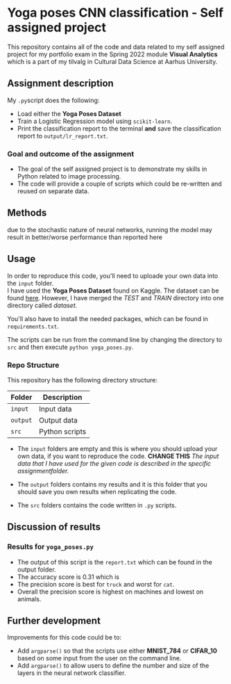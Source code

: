 # Yoga poses CNN classification - Self assigned project
This repository contains all of the code and data related to my self assigned project for my portfolio exam in the Spring 2022 module **Visual Analytics** which is a part of my tilvalg in Cultural Data Science at Aarhus University.  

## Assignment description 
My ```.py```script does the following:

- Load either the **Yoga Poses Dataset**
- Train a Logistic Regression model using ```scikit-learn```.
- Print the classification report to the terminal **and** save the classification report to ```output/lr_report.txt```.  


### Goal and outcome of the assignment
- The goal of the self assigned project is to demonstrate my skills in Python related to image processing. 
- The code will provide a couple of scripts which could be re-written and reused on separate data.


## Methods  

due to the stochastic nature of neural networks, running the model may result in better/worse performance than reported here

## Usage    
In order to reproduce this code, you'll need to uploade your own data into the ```input``` folder.  
I have used the **Yoga Poses Dataset** found on Kaggle. The dataset can be found [here](https://www.kaggle.com/datasets/niharika41298/yoga-poses-dataset). However, I have merged the *TEST* and *TRAIN* directory into one directory called *dataset*. 

You'll also have to install the needed packages, which can be found in ```requirements.txt```.    

The scripts can be run from the command line by changing the directory to ```src``` and then execute ```python yoga_poses.py```.


### Repo Structure  
This repository has the following directory structure:  

| **Folder** | **Description** |
| ----------- | ----------- |
| ```input``` | Input data |
| ```output``` | Output data |
| ```src``` | Python scripts |


- The ```input``` folders are empty and this is where you should upload your own data, if you want to reproduce the code. **CHANGE THIS** *The input data that I have used for the given code is described in the specific assignmentfolder.*

- The ```output``` folders contains my results and it is this folder that you should save you own results when replicating the code. 

- The ```src``` folders contains the code written in ```.py``` scripts. 


## Discussion of results 
### Results for ```yoga_poses.py```  
- The output of this script is the ```report.txt``` which can be found in the output folder.   
- The accuracy score is 0.31 which is 
- The precision score is best for ```truck``` and worst for ```cat```.  
- Overall the precision score is highest on machines and lowest on animals. 


## Further development 
Improvements for this code could be to: 
- Add ```argparse()``` so that the scripts use either **MNIST_784** or **CIFAR_10** based on some input from the user on the command line.
- Add ```argparse()``` to allow users to define the number and size of the layers in the neural network classifier.

